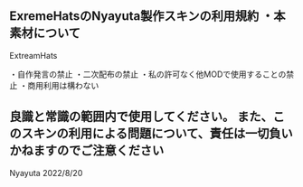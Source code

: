 ExremeHatsのNyayuta製作スキンの利用規約
・本素材について
-----------------------------------------
ExtreamHats

・自作発言の禁止
・二次配布の禁止
・私の許可なく他MODで使用することの禁止
・商用利用は構わない

良識と常識の範囲内で使用してください。
また、このスキンの利用による問題について、責任は一切負いかねますのでご注意ください
-----------------------------------------------------------------------------
Nyayuta
2022/8/20